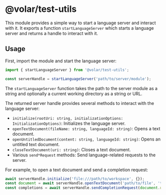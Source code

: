 # @volar/test-utils

This module provides a simple way to start a language server and interact with it. It exports a function `startLanguageServer` which starts a language server and returns a handle to interact with it.

## Usage

First, import the module and start the language server:

```typescript
import { startLanguageServer } from '@volar/test-utils';

const serverHandle = startLanguageServer('path/to/server/module');
```

The `startLanguageServer` function takes the path to the server module as a string and optionally a current working directory as a string or URL.

The returned server handle provides several methods to interact with the language server:

- `initialize(rootUri: string, initializationOptions: InitializationOptions)`: Initializes the language server.
- `openTextDocument(fileName: string, languageId: string)`: Opens a text document.
- `openUntitledDocument(content: string, languageId: string)`: Opens an untitled text document.
- `closeTextDocument(uri: string)`: Closes a text document.
- Various `send*Request` methods: Send language-related requests to the server.

For example, to open a text document and send a completion request:

```typescript
await serverHandle.initialize('file:///path/to/workspace', {});
const document = await serverHandle.openTextDocument('path/to/file', 'typescript');
const completions = await serverHandle.sendCompletionRequest(document.uri, { line: 0, character: 0 });
```
